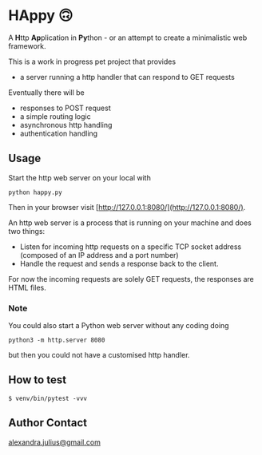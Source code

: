 # HAppy 🙃
A **H**ttp **Ap**plication in **Py**thon - or an attempt to create a minimalistic web framework.

This is a work in progress pet project that provides
  * a server running a http handler that can respond to GET requests

Eventually there will be
  * responses to POST request
  * a simple routing logic
  * asynchronous http handling
  * authentication handling

## Usage
Start the http web server on your local with
```
python happy.py
```
Then in your browser visit [http://127.0.0.1:8080/](http://127.0.0.1:8080/).

An http web server is a process that is running on your machine and does two things:

  * Listen for incoming http requests on a specific TCP socket address (composed of an IP address and a port number)
  * Handle the request and sends a response back to the client.

For now the incoming requests are solely GET requests, the responses are HTML files.

### Note
You could also start a Python web server without any coding doing
```
python3 -m http.server 8080
```
but then you could not have a customised http handler.

## How to test
```
$ venv/bin/pytest -vvv
```

## Author Contact
[alexandra.julius@gmail.com](mailto:alexandra.julius@gmail.com)

